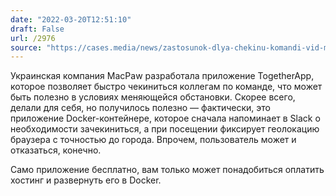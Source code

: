```yaml
---
date: "2022-03-20T12:51:10"
draft: False
url: /2976
source: "https://cases.media/news/zastosunok-dlya-chekinu-komandi-vid-macpaw-teper-u-vilnomu-dostupi"
---
```


Украинская компания MacPaw разработала приложение TogetherApp, которое позволяет быстро чекиниться коллегам по команде, что может быть полезно в условиях меняющейся обстановки. Скорее всего, делали для себя, но получилось полезно — фактически, это приложение Docker-контейнере, которое сначала напоминает в Slack о необходимости зачекиниться, а при посещении фиксирует геолокацию браузера с точностью до города. Впрочем, пользователь может и отказаться, конечно.

Само приложение бесплатно, вам только может понадобиться оплатить хостинг и развернуть его в Docker.
